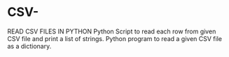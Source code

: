 # CSV-
READ CSV FILES IN PYTHON
Python Script to read each row from given CSV file and print a list of strings.
Python program to read a given CSV file as a dictionary.
